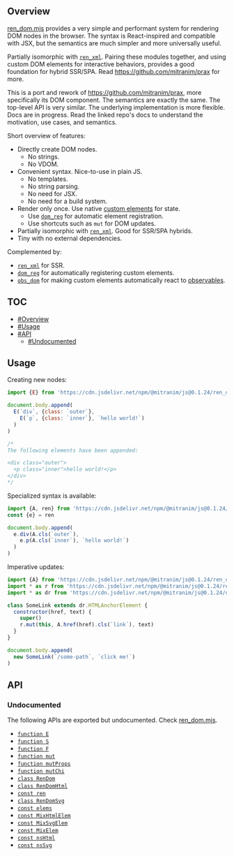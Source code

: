 ## Overview

[ren_dom.mjs](../ren_dom.mjs) provides a very simple and performant system for rendering DOM nodes in the browser. The syntax is React-inspired and compatible with JSX, but the semantics are much simpler and more universally useful.

Partially isomorphic with [`ren_xml`](ren_xml_readme.md). Pairing these modules together, and using custom DOM elements for interactive behaviors, provides a good foundation for hybrid SSR/SPA. Read https://github.com/mitranim/prax for more.

This is a port and rework of https://github.com/mitranim/prax, more specifically its DOM component. The semantics are exactly the same. The top-level API is very similar. The underlying implementation is more flexible. Docs are in progress. Read the linked repo's docs to understand the motivation, use cases, and semantics.

Short overview of features:

  * Directly create DOM nodes.
    * No strings.
    * No VDOM.
  * Convenient syntax. Nice-to-use in plain JS.
    * No templates.
    * No string parsing.
    * No need for JSX.
    * No need for a build system.
  * Render only once. Use native [custom elements](https://developer.mozilla.org/en-US/docs/Web/Web_Components/Using_custom_elements) for state.
    * Use [`dom_reg`](dom_reg_readme.md) for automatic element registration.
    * Use shortcuts such as `mut` for DOM updates.
  * Partially isomorphic with [`ren_xml`](ren_xml_readme.md). Good for SSR/SPA hybrids.
  * Tiny with no external dependencies.

Complemented by:

  * [`ren_xml`](ren_xml_readme.md) for SSR.
  * [`dom_reg`](dom_reg_readme.md) for automatically registering custom elements.
  * [`obs_dom`](obs_dom_readme.md) for making custom elements automatically react to [observables](obs_readme.md).

## TOC

* [#Overview](#overview)
* [#Usage](#usage)
* [#API](#api)
  * [#Undocumented](#undocumented)

## Usage

Creating new nodes:

```js
import {E} from 'https://cdn.jsdelivr.net/npm/@mitranim/js@0.1.24/ren_dom.mjs'

document.body.append(
  E(`div`, {class: `outer`},
    E(`p`, {class: `inner`}, `hello world!`)
  )
)

/*
The following elements have been appended:

<div class="outer">
  <p class="inner">hello world!</p>
</div>
*/
```

Specialized syntax is available:

```js
import {A, ren} from 'https://cdn.jsdelivr.net/npm/@mitranim/js@0.1.24/ren_dom.mjs'
const {e} = ren

document.body.append(
  e.div(A.cls(`outer`),
    e.p(A.cls(`inner`), `hello world!`)
  )
)
```

Imperative updates:

```js
import {A} from 'https://cdn.jsdelivr.net/npm/@mitranim/js@0.1.24/ren_dom.mjs'
import * as r from 'https://cdn.jsdelivr.net/npm/@mitranim/js@0.1.24/ren_dom.mjs'
import * as dr from 'https://cdn.jsdelivr.net/npm/@mitranim/js@0.1.24/dom_reg.mjs'

class SomeLink extends dr.HTMLAnchorElement {
  constructor(href, text) {
    super()
    r.mut(this, A.href(href).cls(`link`), text)
  }
}

document.body.append(
  new SomeLink(`/some-path`, `click me!`)
)
```

## API

### Undocumented

The following APIs are exported but undocumented. Check [ren_dom.mjs](../ren_dom.mjs).

  * [`function E`](../ren_dom.mjs#L6)
  * [`function S`](../ren_dom.mjs#L7)
  * [`function F`](../ren_dom.mjs#L8)
  * [`function mut`](../ren_dom.mjs#L10)
  * [`function mutProps`](../ren_dom.mjs#L11)
  * [`function mutChi`](../ren_dom.mjs#L12)
  * [`class RenDom`](../ren_dom.mjs#L18)
  * [`class RenDomHtml`](../ren_dom.mjs#L192)
  * [`const ren`](../ren_dom.mjs#L202)
  * [`class RenDomSvg`](../ren_dom.mjs#L210)
  * [`const elems`](../ren_dom.mjs#L216)
  * [`const MixHtmlElem`](../ren_dom.mjs#L227)
  * [`const MixSvgElem`](../ren_dom.mjs#L233)
  * [`const MixElem`](../ren_dom.mjs#L239)
  * [`const nsHtml`](../ren_dom.mjs#L255)
  * [`const nsSvg`](../ren_dom.mjs#L256)
